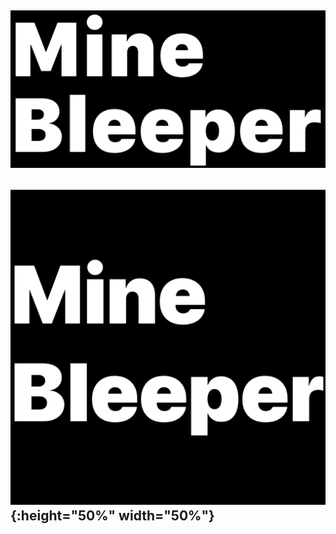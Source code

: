 ![MineBleeper Large Formate Image][header]
---
![MineBleeper AppStore Icon][icon]{:height="50%" width="50%"}
---


[header]: /images/MineBleeper_Large_Format.png "MineBleeper is bleepin' all over ya bruh..."
[icon]: /MineBleeper/Assets.xcassets/AppIcon.appiconset/Icon.png "MineBleeper is coming to the AppStore brochacho..."
